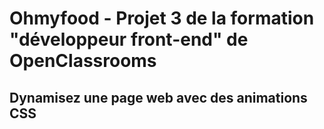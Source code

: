 # Ohmyfood - Projet 3 de la formation "développeur front-end" de OpenClassrooms

##  Dynamisez une page web avec des animations CSS